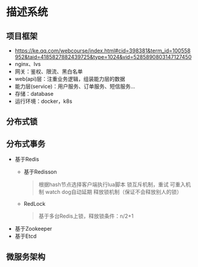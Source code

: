 # 描述系统

## 项目框架
  * https://ke.qq.com/webcourse/index.html#cid=398381&term_id=100558952&taid=4185827882439725&type=1024&vid=5285890803147127450
  * nginx、lvs
  * 网关：鉴权、限流、黑白名单
  * web(api)层：注重业务逻辑，组装能力层的数据
  * 能力层(service)：用户服务、订单服务、短信服务...
  * 存储：database
  * 运行环境：docker，k8s

## 分布式锁

## 分布式事务
* 基于Redis
    * 基于Redisson
    
        > 根据hash节点选择客户端执行lua脚本
        > 锁互斥机制，重试
        > 可重入机制
        > watch dog自动延期
        > 释放锁机制（保证不会释放别人的锁）
    * RedLock

        > 基于多台Redis上锁，释放锁条件：n/2+1
        > 
* 基于Zookeeper
* 基于Etcd

## 微服务架构

